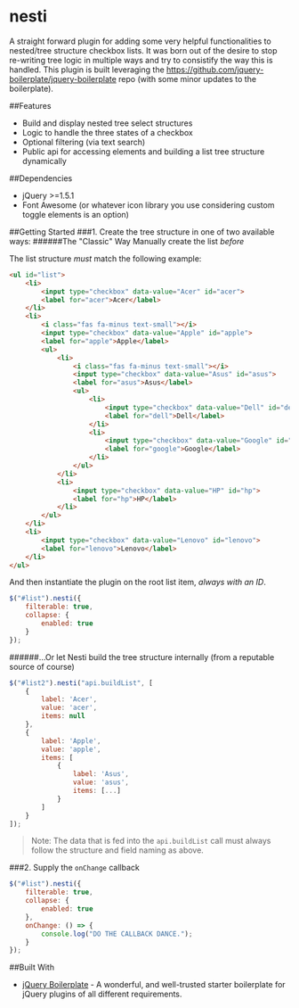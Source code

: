 # nesti
A straight forward plugin for adding some very helpful functionalities to nested/tree structure checkbox lists. It was born out of the desire to stop re-writing tree logic in multiple ways and try to consistify the way this is handled. This plugin is built leveraging the https://github.com/jquery-boilerplate/jquery-boilerplate repo (with some minor updates to the boilerplate).

##Features
* Build and display nested tree select structures 
* Logic to handle the three states of a checkbox
* Optional filtering (via text search) 
* Public api for accessing elements and building a list tree structure dynamically

##Dependencies
* jQuery >=1.5.1
* Font Awesome (or whatever icon library you use considering custom toggle elements is an option)

##Getting Started
###1. Create the tree structure in one of two available ways:
######The "Classic" Way
Manually create the list _before_ 

The list structure _*must*_ match the following example:
```HTML
<ul id="list">
    <li>
        <input type="checkbox" data-value="Acer" id="acer"> 
        <label for="acer">Acer</label>
    </li>
    <li>
        <i class="fas fa-minus text-small"></i>
        <input type="checkbox" data-value="Apple" id="apple"> 
        <label for="apple">Apple</label>
        <ul>
            <li>
                <i class="fas fa-minus text-small"></i>
                <input type="checkbox" data-value="Asus" id="asus"> 
                <label for="asus">Asus</label>
                <ul>
                    <li>
                        <input type="checkbox" data-value="Dell" id="dell"> 
                        <label for="dell">Dell</label>
                    </li>
                    <li>
                        <input type="checkbox" data-value="Google" id="google"> 
                        <label for="google">Google</label>
                    </li>
                </ul>
            </li>
            <li>
                <input type="checkbox" data-value="HP" id="hp"> 
                <label for="hp">HP</label>
            </li>
        </ul>
    </li>
    <li>
        <input type="checkbox" data-value="Lenovo" id="lenovo"> 
        <label for="lenovo">Lenovo</label>
    </li>
</ul>
```

And then instantiate the plugin on the root list item, _always with an ID_.
```javascript
$("#list").nesti({
    filterable: true,
    collapse: {
        enabled: true
    }
});
```

######...Or let Nesti build the tree structure internally (from a reputable source of course)
```javascript
$("#list2").nesti("api.buildList", [
    {
        label: 'Acer',
        value: 'acer',
        items: null
    },
    {
        label: 'Apple',
        value: 'apple',
        items: [
            {
                label: 'Asus',
                value: 'asus',
                items: [...]
            }
        ]
    }
]);
```

> Note: The data that is fed into the `api.buildList` call must always follow the structure and field naming as above.

###2. Supply the `onChange` callback
```javascript
$("#list").nesti({
    filterable: true,
    collapse: {
        enabled: true
    },
    onChange: () => {
        console.log("DO THE CALLBACK DANCE.");
    }
});
```



##Built With 
* [jQuery Boilerplate](https://github.com/jquery-boilerplate/jquery-boilerplate) - A wonderful, and well-trusted starter boilerplate for jQuery plugins of all different requirements.